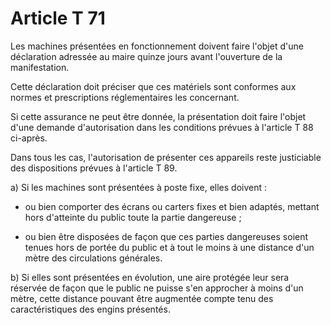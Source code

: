 # Article T 71

Les machines présentées en fonctionnement doivent faire l'objet d'une déclaration adressée au maire quinze jours avant l'ouverture de la manifestation.

Cette déclaration doit préciser que ces matériels sont conformes aux normes et prescriptions réglementaires les concernant.

Si cette assurance ne peut être donnée, la présentation doit faire l'objet d'une demande d'autorisation dans les conditions prévues à l'article T 88 ci-après.

Dans tous les cas, l'autorisation de présenter ces appareils reste justiciable des dispositions prévues à l'article T 89.

a) Si les machines sont présentées à poste fixe, elles doivent :

- ou bien comporter des écrans ou carters fixes et bien adaptés, mettant hors d'atteinte du public toute la partie dangereuse ;

- ou bien être disposées de façon que ces parties dangereuses soient tenues hors de portée du public et à tout le moins à une distance d'un mètre des circulations générales.

b) Si elles sont présentées en évolution, une aire protégée leur sera réservée de façon que le public ne puisse s'en approcher à moins d'un mètre, cette distance pouvant être augmentée compte tenu des caractéristiques des engins présentés.

